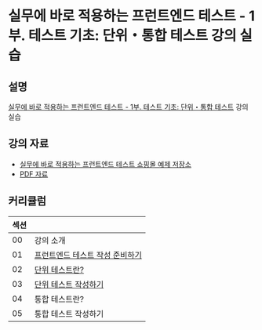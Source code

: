 # 실무에 바로 적용하는 프런트엔드 테스트 - 1부. 테스트 기초: 단위・통합 테스트 강의 실습

## 설명

[실무에 바로 적용하는 프런트엔드 테스트 - 1부. 테스트 기초: 단위・통합 테스트](https://inf.run/rVcLN) 강의 실습

## 강의 자료

- [실무에 바로 적용하는 프런트엔드 테스트 쇼핑몰 예제 저장소](https://github.com/practical-fe-testing/test-example-shopping-mall)
- [PDF 자료](https://drive.google.com/drive/folders/1rfqMh5gnJDVM4KMbibaFYDkkWJ6khwuv?usp=drive_link)

## 커리큘럼

| 섹션 |                                                          |
| ---- | -------------------------------------------------------- |
| 00   | 강의 소개                                                |
| 01   | [프런트엔드 테스트 작성 준비하기](./section-1/README.md) |
| 02   | [단위 테스트란?](./section-2/README.md)                  |
| 03   | [단위 테스트 작성하기](./section-3/README.md)            |
| 04   | 통합 테스트란?                                           |
| 05   | 통합 테스트 작성하기                                     |
